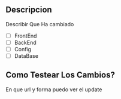 ## Descripcion
Describir Que Ha cambiado

- [ ] FrontEnd
- [ ] BackEnd
- [ ] Config
- [ ] DataBase

## Como Testear Los Cambios?
En que url y forma puedo ver el update


